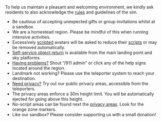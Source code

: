 To help us maintain a pleasant and welcoming environment, we kindly ask residents to also acknowledge the [rules](./sandbox/rules) and guidelines of the sim.

* Be cautious of accepting unexpected gifts or group invitations whilst at a sandbox.
* We are a homestead region. Please be mindful of this when running intensive activities.
* Excessively [scripted](./sandbox/objects/scripting/limits) avatars will be asked to reduce their [scripts](./sandbox/objects/scripting/limits) or may be removed automatically.
* [Self-service object return](./sandbox/objects/return) is available from the main landing point and sky platforms.
* [Having problems?](./sandbox/help/help-points) Shout “/911 admin” or click any of the help signs located around the region.
* Landmark not working? Please use the teleporter system to reach your destination.
* [Need privacy?](./sandbox/areas/privacy) Try out our public privacy areas, accessible from the teleporters.
* The privacy areas enforce a 30m height limit. You will be automatically ejected for going above this height.
* No-script areas can be found next the [privacy areas](./sandbox/areas/privacy). Look for the orange zone markers.
* Like our sandbox? Please consider supporting us with a small donation!